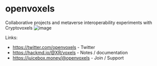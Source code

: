 # openvoxels

Collaborative projects and metaverse interoperability experiments with Cryptovoxels
![image](https://user-images.githubusercontent.com/32600939/192132690-b2223965-841b-44ca-a972-406278c40016.png)


Links:
- https://twitter.com/openvoxels - Twitter
- https://hackmd.io/@XR/voxels - Notes / documentation
- https://juicebox.money/@openvoxels - Join / Support

